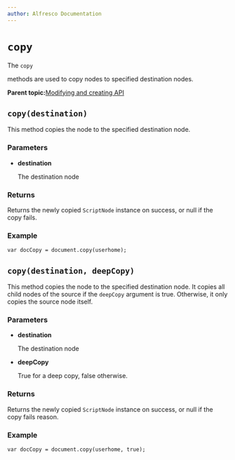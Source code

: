 ```yaml
---
author: Alfresco Documentation
---
```


# `copy`

The `copy`

methods are used to copy nodes to specified destination nodes.

**Parent topic:**[Modifying and creating API](../references/API-JS-ModifyCreate.md)

## `copy(destination)`

This method copies the node to the specified destination node.

### Parameters

-   **destination**

    The destination node


### Returns

Returns the newly copied `ScriptNode` instance on success, or null if the copy fails.

### Example

`var docCopy = document.copy(userhome);`

## `copy(destination, deepCopy)`

This method copies the node to the specified destination node. It copies all child nodes of the source if the `deepCopy` argument is true. Otherwise, it only copies the source node itself.

### Parameters

-   **destination**

    The destination node

-   **deepCopy**

    True for a deep copy, false otherwise.


### Returns

Returns the newly copied `ScriptNode` instance on success, or null if the copy fails reason.

### Example

`var docCopy = document.copy(userhome, true);`

